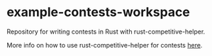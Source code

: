 # example-contests-workspace

Repository for writing contests in Rust with rust-competitive-helper.

More info on how to use rust-competitive-helper for contests [here](https://github.com/rust-competitive-helper/rust-competitive-helper).
